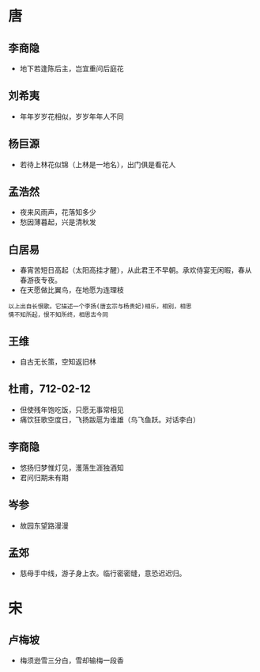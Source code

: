 # 唐
## 李商隐
- 地下若逢陈后主，岂宜重问后庭花
## 刘希夷
- 年年岁岁花相似，岁岁年年人不同
## 杨巨源
- 若待上林花似锦（上林是一地名），出门俱是看花人
## 孟浩然
- 夜来风雨声，花落知多少
- 愁因薄暮起，兴是清秋发
## 白居易
- 春宵苦短日高起（太阳高挂才醒），从此君王不早朝。承欢侍宴无闲暇，春从春游夜专夜。
- 在天愿做比翼鸟，在地愿为连理枝
```
以上出自长恨歌。它描述一个李扬(唐玄宗与杨贵妃)相乐，相别，相思
情不知所起，恨不知所终，相思古今同
```
## 王维
- 自古无长策，空知返旧林
## 杜甫，712-02-12
- 但使残年饱吃饭，只愿无事常相见
- 痛饮狂歌空度日，飞扬跋扈为谁雄（鸟飞鱼跃。对话李白）
## 李商隐
- 悠扬归梦惟灯见，濩落生涯独酒知
- 君问归期未有期
## 岑参
- 故园东望路漫漫
## 孟郊
- 慈母手中线，游子身上衣。临行密密缝，意恐迟迟归。

# 宋
## 卢梅坡
- 梅须逊雪三分白，雪却输梅一段香
